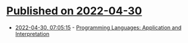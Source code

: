 # [Published on 2022-04-30](index.md)

* [2022-04-30, 07:05:15](https://news.ycombinator.com/item?id=31214018) - [Programming Languages: Application and Interpretation](http://cs.brown.edu/courses/cs173/2012/book/)
